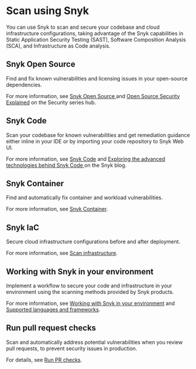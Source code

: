# Scan using Snyk

You can use Snyk to scan and secure your codebase and cloud infrastructure configurations, taking advantage of the Snyk capabilities in Static Application Security Testing (SAST), Software Composition Analysis (SCA), and  Infrastructure as Code analysis.

## Snyk Open Source

Find and fix known vulnerabilities and licensing issues in your open-source dependencies.

For more information, see [Snyk Open Source ](../enterprise-setup/snyk-broker/install-and-configure-snyk-broker/advanced-configuration-for-snyk-broker-docker-installation/snyk-open-source-scans-sca-of-large-manifest-files-docker-setup.md)and [Open Source Security Explained](https://snyk.io/series/open-source-security/) on the Security series hub.

## Snyk Code

Scan your codebase for known vulnerabilities and get remediation guidance either inline in your IDE or by importing your code repository to Snyk Web UI.

For more information, see [Snyk Code](./#snyk-code) and [Exploring the advanced technologies behind Snyk Code ](https://snyk.io/blog/advanced-technologies-behind-snyk-code/)on the Snyk blog.

## Snyk Container

Find and automatically fix container and workload vulnerabilities.

For more information, see [Snyk Container](snyk-container/).

## Snyk IaC

Secure cloud infrastructure configurations before and after deployment.

For more information, see [Scan infrastructure](scan-infrastructure/).

## Working with Snyk in your environment

Implement a workflow to secure your code and infrastructure in your environment using the scanning methods provided by Snyk products.

For more information, see [Working with Snyk in your environment](working-with-snyk-in-your-environment/) and [Supported languages and frameworks](supported-languages-and-frameworks/).

## Run pull request checks

Scan and automatically address potential vulnerabilities when you review pull requests, to prevent security issues in production.

For details, see [Run PR checks](run-pr-checks/).

